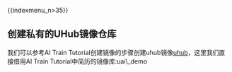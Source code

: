 {{indexmenu_n>35}}

## 创建私有的UHub镜像仓库

我们可以参考AI Train
Tutorial创建镜像的步骤创建uhub镜像[uhub](/ai/uai-train/tutorial/tf-mnist/uhub)，这里我们直接借用AI
Train Tutorial中简历的镜像库:uai\\\_demo
